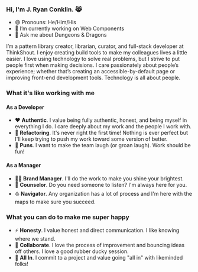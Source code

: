 ### Hi, I'm J. Ryan Conklin. :joy_cat:

- 😄 Pronouns: He/Him/His
- :goat: I’m currently working on Web Components
- 💬 Ask me about Dungeons & Dragons

I’m a pattern library creator, librarian, curator, and full-stack developer at ThinkShout. I enjoy creating build tools to make my colleagues lives a little easier. I love using technology to solve real problems, but I strive to put people first when making decisions. I care passionately about people’s experience; whether that’s creating an accessible-by-default page or improving front-end development tools. Technology is all about people.

### What it's like working with me

#### As a Developer

- :hearts: **Authentic**. I value being fully authentic, honest, and being myself in everything I do. I care deeply about my work and the people I work with.
- :tada: **Refactoring**. It's never right the first time! Nothing is ever perfect but I'll keep trying to push my work toward some version of better.
- :corn: **Puns**. I want to make the team laugh (or groan laugh). Work should be fun!

#### As a Manager

- :guardsman: **Brand Manager**. I'll do the work to make you shine your brightest.
- :bear: **Counselor**. Do you need someone to listen? I'm always here for you.
- :boat: **Navigator**. Any organization has a lot of process and I'm here with the maps to make sure you succeed.

### What you can do to make me super happy

- :zap: **Honesty**. I value honest and direct communication. I like knowing where we stand.
- :duck: **Collaborate**. I love the process of improvement and bouncing ideas off others. I love a good rubber ducky session.
- :flower_playing_cards: **All In**. I commit to a project and value going "all in" with likeminded folks!
